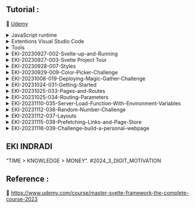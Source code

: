 ## Tutorial : 

:link: [Udemy](https://www.udemy.com/course/master-svelte-framework-the-complete-course-2023)

<details>
  <summary>JavaScript runtime</summary>

1. [NodeJs](https://nodejs.org/en) or [Multi Nodejs / Nvm Windows](https://github.com/EKI-INDRADI/install-multi-nodejs-version-windows) or [Multi Nodejs / Nvm Linux](https://github.com/EKI-INDRADI/install-multi-nodejs-version-linux)

</details>

<details>
  <summary>Extentions Visual Studio Code</summary>
  
1. [Svelte for VS Code](https://marketplace.visualstudio.com/items?itemName=svelte.svelte-vscode)

2. [ESLint](https://marketplace.visualstudio.com/items?itemName=dbaeumer.vscode-eslint)

3. [Prettier - Code formatter](https://marketplace.visualstudio.com/items?itemName=esbenp.prettier-vscode)

4. [indent-rainbow](https://marketplace.visualstudio.com/items?itemName=oderwat.indent-rainbow)

</details>

<details>
  <summary>Tools</summary>

1. [Svelte Society Tools](https://sveltesociety.dev/tools)

2. [REPL (WEB SVELTE CODE)](https://svelte.dev/repl/hello-world?version=3.50.1)

3. [Allow CORS: Access-Control-Allow-Origin](https://chrome.google.com/webstore/detail/allow-cors-access-control/lhobafahddgcelffkeicbaginigeejlf/related)

</details>



<details>
  <summary>EKI-20230927-002-Svelte-up-and-Running</summary>

```sh

npm init vite@latest

Project Name : demo
Select a framework : Svelte
Select a variant : JavaScript


  cd demo     
  npm install 
  npm run dev

```

</details>


<details>
  <summary>EKI-20230927-003-Svelte Project Tour</summary>

```sh
./package.json

  "scripts": {
    "dev": "vite",                 ---> npm run dev (run from code)
    "build": "vite build",         ---> npm run build (build code to production ./dist) 
    "preview": "vite preview"      ---> npm run preview (preview production ./dist)
  },

```

</details>

<details>
  <summary>EKI-20230928-007-Styles</summary>

```svelte

<style>
  h1 {
    color : red;
  }

  h2 {
    color : blue;
  }

  /* 
  
  include <Fun /> (not recomended) 
  
  :global(h2) {
    color : blue;
  } 

  recomended 
  create ./src/global.css
  update ./src/main.js

  
  */

</style>


```

</details>

<details>
  <summary>EKI-20230929-009-Color-Picker-Challenge</summary>


```sh

  https://milligram.io/#getting-started

  update ./index.html
  update ./src/App.svelte

```

index.html

```html
  <head>
    
    <!-- Google Fonts -->
    <link
      rel="stylesheet"
      href="https://fonts.googleapis.com/css?family=Roboto:300,300italic,700,700italic"
    />

    <!-- CSS Reset -->
    <link
      rel="stylesheet"
      href="https://cdnjs.cloudflare.com/ajax/libs/normalize/8.0.1/normalize.css"
    />

    <!-- Milligram CSS -->
    <link
      rel="stylesheet"
      href="https://cdnjs.cloudflare.com/ajax/libs/milligram/1.4.1/milligram.css"
    />

  </head>

  <body>
    <!-- <div id="app"></div> -->
    <div class="container" id="app"></div>
    <script type="module" src="/src/main.js"></script>
  </body>

```

</details>

<details>
  <summary>EKI-20231008-019-Deploying-Magic-Gather-Challenge</summary>

```sh

source : ./mtg-counter

github public : https://github.com/EKI-INDRADI/mtg-counter-deploy

server : https://vercel.com

deploy :

- https://mtg-counter-deploy.vercel.app/ 

- https://mtg-counter-deploy-m65aoeg47-eki-indradis-projects.vercel.app/

- https://mtg-counter-deploy-git-main-eki-indradis-projects.vercel.app/


```

</details>


<details>
  <summary>EKI-20231024-031-Getting-Started</summary>

```sh

npm create svelte@latest intro-site

Which Svelte app template?
- Skeleton project


Select Additional options ( user arrow keys/space bar)

Add Type checking with TypeScript?
- Yes, using Javascript with JSDoc comments

Add ESLint for code linting?
- No

Add pretier for code formatting?
- Yes

Add Playwright for browser testing?
- No

Add Vitest for unit testing?
- No


--

cd intro-site

npm install

npm run dev -- --open  (for auto open default browser & auto open page http://localhost:5173)


```

</details>


<details>
  <summary>EKI-20231025-033-Pages-and-Routes</summary>

```sh

http://localhost:5173/about

http://localhost:5173/contact

```

</details>


<details>
  <summary>EKI-20231025-034-Routing-Parameters</summary>

```sh

http://localhost:5173/person/1
http://localhost:5173/color/blue
http://localhost:5173/color/red


```

</details>


<details>
  <summary>EKI-20231110-035-Server-Load-Function-With-Environment-Variables</summary>

```sh

https://polygon.io/dashboard/api-keys
https://polygon.io/docs/stocks


create .env

API_KEY=D4qU8yDgffTwUTztFGmu_745j8xMOfdX
PUBLIC_API_KEY=unujnmsadWHJjkhuasdNMWnuacd_123kjjbasdbhkj
RANDOM_NUMBER=7

https://polygon.io/docs/options/getting-started
http://localhost:5173/stock/O:SPY251219C00650000
http://localhost:5173/stock/O:TSLA230113C00015000


http://localhost:5173/random/7
http://localhost:5173/random/32

```

</details>


<details>
  <summary>EKI-20231112-036-Random-Number-Challenge</summary>

```sh

create .env

RANDOM_NUMBER=7

http://localhost:5173/random/7
http://localhost:5173/random/32

```

</details>


<details>
  <summary>EKI-20231112-037-Layouts</summary>

```sh

create .env

SUPER_SECRET=sshhh!!!

http://localhost:5173/contact
http://localhost:5173/about

```

</details>


<details>
  <summary>EKI-20231115-038-Prefetching-Links-and-Page-Store</summary>

```sh

https://kit.svelte.dev/docs/link-options

data-sveltekit-preload-data

```

```svelte

<nav>
  <li><a data-sveltekit-preload-data href="/">Home</a></li>
	<li><a data-sveltekit-preload-data href="contact">Contact</a></li>
	<li><a data-sveltekit-preload-data href="about">About</a></li>
</nav>



```

data-sveltekit-preload-data = perpindahan routes menjadi lebih cepat memanfaat fungsi cache (tidak reload network)


```sh

https://kit.svelte.dev/docs/modules#$app-stores


```


```svelte

<script>

import { getStores, navigating, page, updated } from '$app/stores';

</script>

```

'$app/stores' = untuk mengeluarkan informasi dari fungsi terkait , ex : digunakan untuk check url path dengan tujuan untuk memvalidasi page layout link active  (brubah warna)


</details>



<details>
  <summary>EKI-20231116-039-Challenge-build-a-personal-webpage</summary>

```sh
https://kit.svelte.dev/

cd eki-rnd-svelte-sveltekit-2023
npm create svelte@latest personal-site

Which Svelte app template?
- Sekelton project

Add type checking with TypeScript?
- Yes, using Javascript with JSDoc comments

Select additional options (use arrow keys/space bar)

│  ◻ Add ESLint for code linting
│  ◼ Add Prettier for code formatting
│  ◻ Add Playwright for browser testing
│  ◻ Add Vitest for unit testing
│  ◻ Try out Svelte 5 beta


cd personal-site
npm install
npm run dev -- --open

```


```sh

https://getbootstrap.com/

cd personal-site
npm i bootstrap@5.3.2 -D


https://getbootstrap.com/docs/5.3/components/navbar/


```


```sh

https://zenquotes.io/
https://docs.zenquotes.io/zenquotes-documentation/
https://zenquotes.io/api/random/[your_key]

```

```sh

https://kit.svelte.dev/docs/modules#$app-stores

```



</details>

## EKI INDRADI

"TIME > KNOWLEDGE > MONEY". #2024_3_DIGIT_MOTIVATION

## Reference : 

:link: https://www.udemy.com/course/master-svelte-framework-the-complete-course-2023


